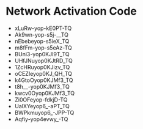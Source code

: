 # Network Activation Code
* xLuRw-yop-kE0PT-TQ
* Ak9wn-yop-s5j-__TQ
* nEbebeyop-s5ieX_TQ
* m8fFm-yop-s5eAz-TQ
* BUni3-yop0KJI9T_TQ
* UHfJNuyop0KJtRD_TQ
* 1ZcHRuyop0KJizv_TQ
* oCEZIeyop0KJ_QH_TQ
* k4GtoOyop0KJMf3_TQ
* t8h__-yop0KJMf3_TQ
* kwcv0Oyop0KJMf3_TQ
* Zi0OFeyop-fdkjD-TQ
* UalXYeyop6_-aPT_TQ
* BWPkmuyop6_-JPP-TQ
* Aqfiy-yop4evwy_-TQ
